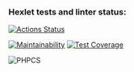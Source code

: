 ### Hexlet tests and linter status:
[![Actions Status](https://github.com/laiker/php-project-lvl1/workflows/hexlet-check/badge.svg)](https://github.com/laiker/php-project-lvl1/actions)

[![Maintainability](https://api.codeclimate.com/v1/badges/a99a88d28ad37a79dbf6/maintainability)](https://codeclimate.com/github/codeclimate/codeclimate/maintainability)
[![Test Coverage](https://api.codeclimate.com/v1/badges/a99a88d28ad37a79dbf6/test_coverage)](https://codeclimate.com/github/codeclimate/codeclimate/test_coverage)

![PHPCS](https://github.com/laiker/php-project-lvl1/actions/workflows/link-check/badge.svg)